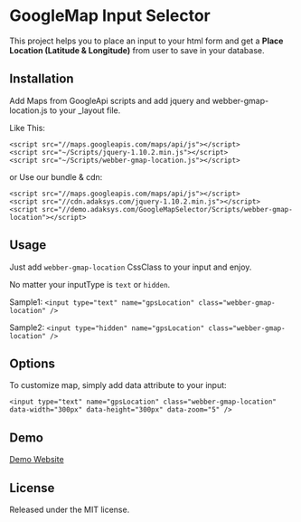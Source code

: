 # GoogleMap Input Selector

This project helps you to place an input to your html form and get a **Place Location (Latitude & Longitude)** from user to save in your database.

## Installation

Add Maps from GoogleApi scripts and add jquery and webber-gmap-location.js to your _layout file.

Like This:
```
<script src="//maps.googleapis.com/maps/api/js"></script>
<script src="~/Scripts/jquery-1.10.2.min.js"></script>
<script src="~/Scripts/webber-gmap-location.js"></script>
```
or Use our bundle & cdn:
```
<script src="//maps.googleapis.com/maps/api/js"></script>
<script src="//cdn.adaksys.com/jquery-1.10.2.min.js"></script>
<script src="//demo.adaksys.com/GoogleMapSelector/Scripts/webber-gmap-location"></script>
```


## Usage

Just add `webber-gmap-location` CssClass to your input and enjoy.

No matter your inputType is `text` or `hidden`.

Sample1: `<input type="text" name="gpsLocation" class="webber-gmap-location" />`

Sample2: `<input type="hidden" name="gpsLocation" class="webber-gmap-location" />`

## Options

To customize map, simply add data attribute to your input:

`<input type="text" name="gpsLocation" class="webber-gmap-location" data-width="300px" data-height="300px" data-zoom="5" />`

## Demo

[Demo Website](http://demo.adaksys.com/GoogleMapSelector)

## License

Released under the MIT license.